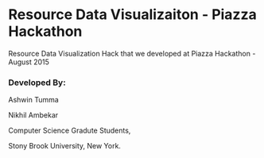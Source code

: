 # Resource Data Visualizaiton - Piazza Hackathon
Resource Data Visualization Hack that we developed at Piazza Hackathon - August 2015

### Developed By: 
Ashwin Tumma 

Nikhil Ambekar

Computer Science Gradute Students, 

Stony Brook University, New York.
